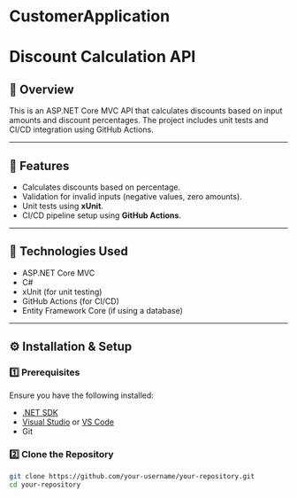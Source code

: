 # CustomerApplication

# Discount Calculation API

## 📝 Overview
This is an ASP.NET Core MVC API that calculates discounts based on input amounts and discount percentages. The project includes unit tests and CI/CD integration using GitHub Actions.

---

## 🚀 Features
- Calculates discounts based on percentage.
- Validation for invalid inputs (negative values, zero amounts).
- Unit tests using **xUnit**.
- CI/CD pipeline setup using **GitHub Actions**.

---

## 📌 Technologies Used
- ASP.NET Core MVC
- C#
- xUnit (for unit testing)
- GitHub Actions (for CI/CD)
- Entity Framework Core (if using a database)

---

## ⚙️ Installation & Setup
### **1️⃣ Prerequisites**
Ensure you have the following installed:
- [.NET SDK](https://dotnet.microsoft.com/download)
- [Visual Studio](https://visualstudio.microsoft.com/) or [VS Code](https://code.visualstudio.com/)
- Git

### **2️⃣ Clone the Repository**
```bash
git clone https://github.com/your-username/your-repository.git
cd your-repository
